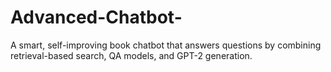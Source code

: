 # Advanced-Chatbot-
A smart, self-improving book chatbot that answers questions by combining retrieval-based search, QA models, and GPT-2 generation.
